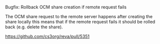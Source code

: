Bugfix: Rollback OCM share creation if remote request fails

The OCM share request to the remote server happens after creating the share locally
this means that if the remote request fails it should be rolled back (e.g. delete the share).

https://github.com/cs3org/reva/pull/5351
